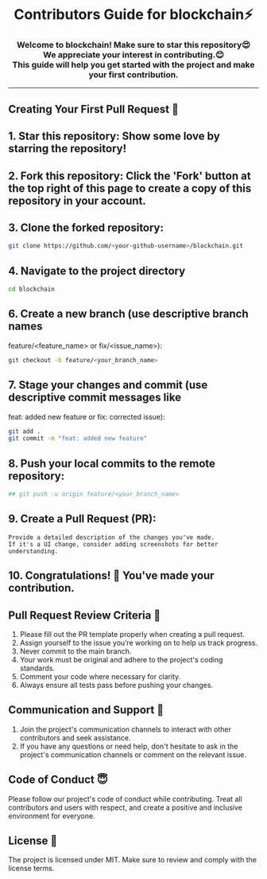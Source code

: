 <h1 align="center">Contributors Guide for blockchain⚡</h1>
<h3 align="center">Welcome to blockchain! Make sure to star this repository😍<br>We appreciate your interest in contributing.😊 <br>This guide will help you get started with the project and make your first contribution.</h3>

---


## Creating Your First Pull Request 🌟
## 1. Star this repository: Show some love by starring the repository!
## 2. Fork this repository: Click the 'Fork' button at the top right of this page to create a copy of this repository in your account.
## 3. Clone the forked repository:

```bash
git clone https://github.com/<your-github-username>/blockchain.git
```

## 4. Navigate to the project directory

```bash
cd blockchain
```

## 6. Create a new branch (use descriptive branch names
   feature/<feature_name> or fix/<issue_name>):
```bash
git checkout -b feature/<your_branch_name>
```

## 7. Stage your changes and commit (use descriptive commit messages like
   feat: added new feature or fix: corrected issue):
```bash
git add .
git commit -m "feat: added new feature"
```

## 8. Push your local commits to the remote repository:
```bash
## git push -u origin feature/<your_branch_name>
```

## 9. Create a Pull Request (PR):
    Provide a detailed description of the changes you've made.
    If it's a UI change, consider adding screenshots for better understanding.
## 10. Congratulations! 🎉 You've made your contribution.

## Pull Request Review Criteria 🧲

1. Please fill out the PR template properly when creating a pull request.
2. Assign yourself to the issue you’re working on to help us track progress.
3. Never commit to the main branch.
4. Your work must be original and adhere to the project's coding standards.
5. Comment your code where necessary for clarity.
6. Always ensure all tests pass before pushing your changes.


## Communication and Support 💬
1. Join the project's communication channels to interact with other contributors and seek assistance.
2. If you have any questions or need help, don't hesitate to ask in the project's communication channels or comment on the relevant issue.

## Code of Conduct 😇
Please follow our project's code of conduct while contributing. Treat all contributors and users with respect, and create a positive and inclusive environment for everyone.

## License 📄
The project is licensed under MIT. Make sure to review and comply with the license terms.
